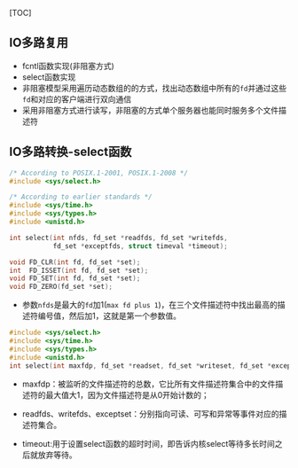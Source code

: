 [TOC]

## IO多路复用

- fcntl函数实现(非阻塞方式)
- select函数实现
- 非阻塞模型采用遍历动态数组的的方式，找出动态数组中所有的`fd`并通过这些`fd`和对应的客户端进行双向通信
- 采用非阻塞方式进行读写，非阻塞的方式单个服务器也能同时服务多个文件描述符



## IO多路转换-select函数

```c
/* According to POSIX.1-2001, POSIX.1-2008 */
#include <sys/select.h>

/* According to earlier standards */
#include <sys/time.h>
#include <sys/types.h>
#include <unistd.h>

int select(int nfds, fd_set *readfds, fd_set *writefds,
           fd_set *exceptfds, struct timeval *timeout);

void FD_CLR(int fd, fd_set *set);
int  FD_ISSET(int fd, fd_set *set);
void FD_SET(int fd, fd_set *set);
void FD_ZERO(fd_set *set);

```

- 参数`nfds`是最大的`fd`加1(`max fd plus 1`)，在三个文件描述符中找出最高的描述符编号值，然后加1，这就是第一个参数值。



```c
#include <sys/select.h>
#include <sys/time.h>
#include <sys/types.h>
#include <unistd.h>
int select(int maxfdp, fd_set *readset, fd_set *writeset, fd_set *exceptset,struct timeval *timeout);
```

- maxfdp：被监听的文件描述符的总数，它比所有文件描述符集合中的文件描述符的最大值大1，因为文件描述符是从0开始计数的；

- readfds、writefds、exceptset：分别指向可读、可写和异常等事件对应的描述符集合。

- timeout:用于设置select函数的超时时间，即告诉内核select等待多长时间之后就放弃等待。





